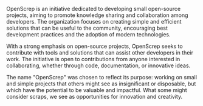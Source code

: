 OpenScrep is an initiative dedicated to developing small open-source projects, aiming to promote knowledge sharing and collaboration among developers. The organization focuses on creating simple and efficient solutions that can be useful to the community, encouraging best development practices and the adoption of modern technologies.

With a strong emphasis on open-source projects, OpenScrep seeks to contribute with tools and solutions that can assist other developers in their work. The initiative is open to contributions from anyone interested in collaborating, whether through code, documentation, or innovative ideas.

The name "OpenScrep" was chosen to reflect its purpose: working on small and simple projects that others might see as insignificant or disposable, but which have the potential to be valuable and impactful. What some might consider scraps, we see as opportunities for innovation and creativity.
